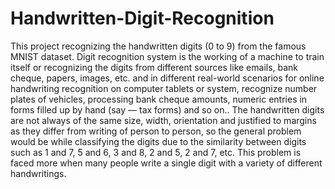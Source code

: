 # Handwritten-Digit-Recognition

This project recognizing the handwritten digits (0 to 9) from the famous MNIST dataset.
Digit recognition system is the working of a machine to train itself or recognizing the digits from different sources like 
emails, bank cheque, papers, images, etc. and in different real-world scenarios for online handwriting recognition on computer tablets or system, 
recognize number plates of vehicles, processing bank cheque amounts, numeric entries in forms filled up by hand (say — tax forms) and so on..
The handwritten digits are not always of the same size, width, orientation and justified to margins as they differ from writing of person to person, 
so the general problem would be while classifying the digits due to the similarity between digits such as 1 and 7, 5 and 6, 3 and 8, 2 and 5, 2 and 7, etc. 
This problem is faced more when many people write a single digit with a variety of different handwritings.
